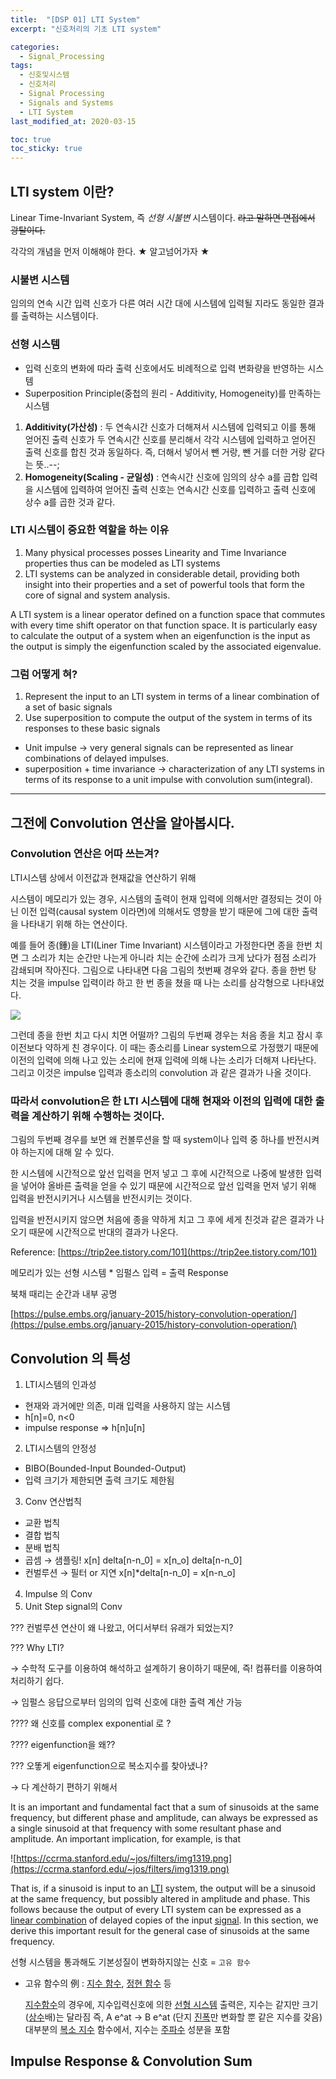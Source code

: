 ```yaml
---
title:  "[DSP 01] LTI System"
excerpt: "신호처리의 기초 LTI system"

categories:
  - Signal_Processing
tags:
  - 신호및시스템
  - 신호처리
  - Signal Processing
  - Signals and Systems
  - LTI System
last_modified_at: 2020-03-15

toc: true
toc_sticky: true
---
```



## LTI system 이란?
Linear Time-Invariant System, 즉 *선형 시불변* 시스템이다.
~~라고 말하면 면접에서 광탈이다.~~

각각의 개념을 먼저 이해해야 한다. ★ 알고넘어가자 ★

### 시불변 시스템
임의의 연속 시간 입력 신호가 다른 여러 시간 대에 시스템에 입력될 지라도 동일한 결과를 출력하는 시스템이다.

### 선형 시스템
- 입력 신호의 변화에 따라 출력 신호에서도 비례적으로 입력 변화량을 반영하는 시스템
- Superposition Principle(중첩의 원리 - Additivity, Homogeneity)를 만족하는 시스템
1. **Additivity(가산성)** : 두 연속시간 신호가 더해져서 시스템에 입력되고 이를 통해 얻어진 출력 신호가 두 연속시간 신호를 분리해서 각각 시스템에 입력하고 얻어진 출력 신호를 합친 것과 동일하다. 즉, 더해서 넣어서 뺀 거랑, 뺀 거를 더한 거랑 같다는 뜻..--;
2. **Homogeneity(Scaling - 균일성)** : 연속시간 신호에 임의의 상수 a를 곱합 입력을 시스템에 입력하여 얻어진 출력 신호는 연속시간 신호를 입력하고 출력 신호에 상수 a를 곱한 것과 같다.


### LTI 시스템이 중요한 역할을 하는 이유
1. Many physical processes posses Linearity and Time Invariance properties thus can be modeled as LTI systems
2. LTI systems can be analyzed in considerable detail, providing both insight into their properties and a set of powerful tools that form the core of signal and system analysis.

A LTI system is a linear operator defined on a function space that commutes with every time shift operator on that function space. It is particularly easy to calculate the output of a system when an eigenfunction is the input as the output is simply the eigenfunction scaled by the associated eigenvalue.

### 그럼 어떻게 혀?
1. Represent the input to an LTI system in terms of a linear combination of a set of basic signals
2. Use superposition to compute the output of the system in terms of its responses to these basic signals

- Unit impulse → very general signals can be represented  as linear combinations of delayed impulses.
- superposition + time invariance → characterization of any LTI systems in terms of its response to a unit impulse with convolution sum(integral).


---

## 그전에 Convolution 연산을 알아봅시다.

### Convolution 연산은 어따 쓰는겨?
LTI시스템 상에서 이전값과 현재값을 연산하기 위해

시스템이 메모리가 있는 경우, 시스템의 출력이 현재 입력에 의해서만 결정되는 것이 아닌 이전 입력(causal system 이라면)에 의해서도 영향을 받기 때문에 그에 대한 출력을 나타내기 위해 하는 연산이다.

예를 들어 종(鍾)을 LTI(Liner Time Invariant) 시스템이라고 가정한다면 종을 한번 치면 그 소리가 치는 순간만 나는게 아니라 치는 순간에 소리가 크게 났다가 점점 소리가 감쇄되며 작아진다. 그림으로 나타내면 다음 그림의 첫번째 경우와 같다. 종을 한번 탕 치는 것을 impulse 입력이라 하고 한 번 종을 쳤을 때 나는 소리를 삼각형으로 나타내었다.

![](https://t1.daumcdn.net/cfile/tistory/11297E0F4CFB6C3721)

그런데 종을 한번 치고 다시 치면 어떨까? 그림의 두번째 경우는 처음 종을 치고 잠시 후 이전보다 약하게 친 경우이다. 이 때는 종소리를 Linear system으로 가정했기 때문에 이전의 입력에 의해 나고 있는 소리에 현재 입력에 의해 나는 소리가 더해져 나타난다. 그리고 이것은 impulse 입력과 종소리의 convolution 과 같은 결과가 나올 것이다.



### 따라서 convolution은 한 LTI 시스템에 대해 현재와 이전의 입력에 대한 출력을 계산하기 위해 수행하는 것이다.

그림의 두번째 경우를 보면 왜 컨볼루션을 할 때 system이나 입력 중 하나를 반전시켜야 하는지에 대해 알 수 있다.

한 시스템에 시간적으로 앞선 입력을 먼저 넣고 그 후에 시간적으로 나중에 발생한 입력을 넣어야 올바른 출력을 얻을 수 있기 때문에 시간적으로 앞선 입력을 먼저 넣기 위해 입력을 반전시키거나 시스템을 반전시키는 것이다.

입력을 반전시키지 않으면 처음에 종을 약하게 치고 그 후에 세게 친것과 같은 결과가 나오기 때문에 시간적으로 반대의 결과가 나온다.

Reference: [https://trip2ee.tistory.com/101](https://trip2ee.tistory.com/101)

메모리가 있는 선형 시스템 * 임펄스 입력 = 출력 Response

북채 때리는 순간과 내부 공명

 [https://pulse.embs.org/january-2015/history-convolution-operation/](https://pulse.embs.org/january-2015/history-convolution-operation/)


## Convolution 의 특성

1. LTI시스템의 인과성
- 현재와 과거에만 의존, 미래 입력을 사용하지 않는 시스템
- h[n]=0, n<0
- impulse response ⇒ h[n]u[n]

2. LTI시스템의 안정성
- BIBO(Bounded-Input Bounded-Output)
- 입력 크기가 제한되면 출력 크기도 제한됨
3. Conv 연산법칙
- 교환 법칙
- 결합 법칙
- 분배 법칙
- 곱셈 → 샘플링! x[n] delta[n-n_0] = x[n_o] delta[n-n_0]
- 컨벌루션 → 필터 or 지연   x[n]*delta[n-n_0] = x[n-n_o]
4. Impulse 의 Conv
5. Unit Step signal의 Conv








??? 컨벌루션 연산이 왜 나왔고, 어디서부터 유래가 되었는지?

??? Why LTI?

→ 수학적 도구를 이용하여 해석하고 설계하기 용이하기 때문에, 즉! 컴퓨터를 이용하여 처리하기 쉽다.

→ 임펄스 응답으로부터 임의의 입력 신호에 대한 출력 계산 가능

???? 왜 신호를 complex exponential 로 ?

???? eigenfunction을 왜??

??? 오똫게 eigenfunction으로 복소지수를 찾아냈나?

→ 다 계산하기 편하기 위해서


It is an important and fundamental fact that a sum of sinusoids at the same frequency, but different phase and amplitude, can always be expressed as a single sinusoid at that frequency with some resultant phase and amplitude. An important implication, for example, is that

![https://ccrma.stanford.edu/~jos/filters/img1319.png](https://ccrma.stanford.edu/~jos/filters/img1319.png)

That is, if a sinusoid is input to an [LTI](https://ccrma.stanford.edu/~jos/filters/Linear_Time_Invariant_Digital_Filters.html) system, the output will be a sinusoid at the same frequency, but possibly altered in amplitude and phase. This follows because the output of every LTI system can be expressed as a [linear combination](http://mathworld.wolfram.com/LinearCombination.html) of delayed copies of the input [signal](http://ccrma.stanford.edu/~jos/filters/Definition_Signal.html). In this section, we derive this important result for the general case of sinusoids at the same frequency.


선형 시스템을 통과해도 기본성질이 변화하지않는 신호 = `고유 함수`

- 고유 함수의 例 : [지수 함수](http://www.ktword.co.kr/word/abbr_view.php?nav=&m_temp1=3756&id=130), [정현 함수](http://www.ktword.co.kr/word/abbr_view.php?nav=&m_temp1=3663&id=130) 등

    [지수함수](http://www.ktword.co.kr/word/abbr_view.php?nav=&m_temp1=3756&id=130)의 경우에, 지수입력신호에 의한 [선형 시스템](http://www.ktword.co.kr/word/abbr_view.php?nav=&m_temp1=2632&id=142) 출력은, 지수는 같지만 크기([상수](http://www.ktword.co.kr/word/abbr_view.php?nav=&m_temp1=3072&id=508)배)는 달라짐
    즉, A e^at -> B e^at (단지 [진폭](http://www.ktword.co.kr/word/abbr_view.php?nav=&m_temp1=4706&id=1009)만 변화할 뿐 같은 지수를 갖음)
    대부분의 [복소 지수](http://www.ktword.co.kr/word/abbr_view.php?nav=&m_temp1=4810&id=130) 함수에서, 지수는 [주파수](http://www.ktword.co.kr/word/abbr_view.php?nav=&m_temp1=4148&id=1009) 성분을 포함

## Impulse Response & Convolution Sum
